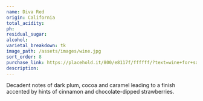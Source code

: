 ```yaml
---
name: Diva Red
origin: California
total_acidity:
ph:
residual_sugar:
alcohol:
varietal_breakdown: tk
image_path: /assets/images/wine.jpg
sort_order: 8
purchase_link: https://placehold.it/800/e8117f/ffffff/?text=wine+for+sale
description:
---
```


Decadent notes of dark plum, cocoa and caramel leading to a finish accented by hints of cinnamon and chocolate-dipped strawberries.